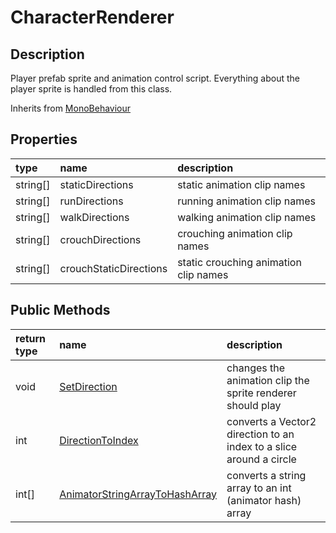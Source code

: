 # CharacterRenderer

## Description

Player prefab sprite and animation control script. Everything about the player sprite is handled from this class.

Inherits from [MonoBehaviour](https://docs.unity3d.com/ScriptReference/MonoBehaviour.html)

## Properties

| type | name | description |
| :--- | :--- | :--- |
| string\[\] | staticDirections | static animation clip names |
| string\[\] | runDirections | running animation clip names |
| string\[\] | walkDirections | walking animation clip names |
| string\[\] | crouchDirections | crouching animation clip names |
| string\[\] | crouchStaticDirections | static crouching animation clip names |

## Public Methods

| return type | name | description |
| :--- | :--- | :--- |
| void | [SetDirection](setdirection.md) | changes the animation clip the sprite renderer should play  |
| int | [DirectionToIndex](directiontoindex.md) | converts a Vector2 direction to an index to a slice around a circle |
| int\[\] | [AnimatorStringArrayToHashArray](animatorstringarraytohasharray.md) | converts a string array to an int \(animator hash\) array |



